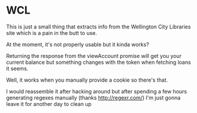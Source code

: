 # WCL

This is just a small thing that extracts info from the Wellington City Libraries site which is a pain in the butt to use.

At the moment, it's not properly usable but it kinda works?

Returning the response from the viewAccount promise will get you your current balance but something changes with the token when fetching loans it seems.

Well, it works when you manually provide a cookie so there's that.

I would reassemble it after hacking around but after spending a few hours generating regexes manually (thanks http://regexr.com/) I'm just gonna leave it for another day to clean up